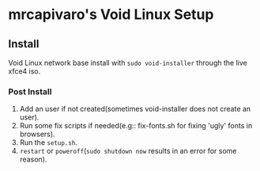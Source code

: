 # mrcapivaro's Void Linux Setup

## Install

Void Linux network base install with `sudo void-installer` through the live xfce4 iso.

### Post Install

1. Add an user if not created(sometimes void-installer does not create an
   user).
2. Run some fix scripts if needed(e.g:: fix-fonts.sh for fixing 'ugly' fonts in
   browsers).
3. Run the `setup.sh`.
4. `restart` or `poweroff`(`sudo shutdown now` results in an error for some
   reason).
